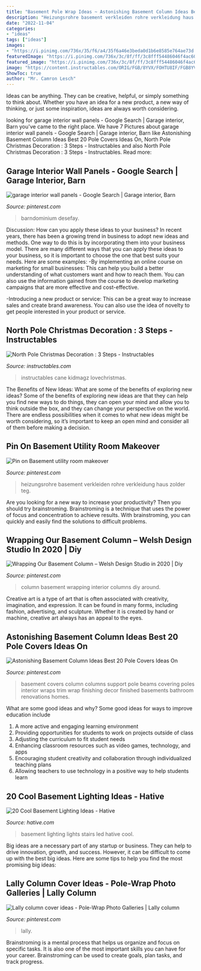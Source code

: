 ```yaml
---
title: "Basement Pole Wrap Ideas ~ Astonishing Basement Column Ideas Best 20 Pole Covers Ideas On"
description: "Heizungsrohre basement verkleiden rohre verkleidung haus zolder teg"
date: "2022-11-04"
categories:
- "ideas"
tags: ["ideas"]
images:
- "https://i.pinimg.com/736x/35/f6/a4/35f6a46e3beda0d1b6e8585e764ae73d.jpg"
featuredImage: "https://i.pinimg.com/736x/3c/8f/ff/3c8fff54486046f4ac60a4a278ffe777.jpg"
featured_image: "https://i.pinimg.com/736x/3c/8f/ff/3c8fff54486046f4ac60a4a278ffe777.jpg"
image: "https://content.instructables.com/ORIG/FGB/8YVX/FOHTU8IF/FGB8YVXFOHTU8IF.jpg?frame=1"
ShowToc: true
author: "Mr. Camron Lesch"
---
```



Ideas can be anything. They can be creative, helpful, or simply something to think about. Whether you have an idea for a new product, a new way of thinking, or just some inspiration, ideas are always worth considering.

	

		
looking for garage interior wall panels - Google Search | Garage interior, Barn you've came to the right place. We have 7 Pictures about garage interior wall panels - Google Search | Garage interior, Barn like Astonishing Basement Column Ideas Best 20 Pole Covers Ideas On, North Pole Christmas Decoration : 3 Steps - Instructables and also North Pole Christmas Decoration : 3 Steps - Instructables. Read more:
		
    
## Garage Interior Wall Panels - Google Search | Garage Interior, Barn

<img loading=lazy src="https://i.pinimg.com/736x/6a/df/19/6adf19f713c4d631ab5f1d3b26527248.jpg" onerror="this.onerror=null;this.src='https://tse3.mm.bing.net/th?id=OIP.lrdzM8EzPBw1pXd53BFj4gHaJ3&amp;pid=15.1';" alt="garage interior wall panels - Google Search | Garage interior, Barn">

_Source: pinterest.com_

>barndominium desefay. 

	

Discussion: How can you apply these ideas to your business?
In recent years, there has been a growing trend in business to adopt new ideas and methods. One way to do this is by incorporating them into your business model. There are many different ways that you can apply these ideas to your business, so it is important to choose the one that best suits your needs. Here are some examples: 
-By implementing an online course on marketing for small businesses: This can help you build a better understanding of what customers want and how to reach them. You can also use the information gained from the course to develop marketing campaigns that are more effective and cost-effective. 

-Introducing a new product or service: This can be a great way to increase sales and create brand awareness. You can also use the idea of novelty to get people interested in your product or service.

    
## North Pole Christmas Decoration : 3 Steps - Instructables

<img loading=lazy src="https://content.instructables.com/ORIG/FGB/8YVX/FOHTU8IF/FGB8YVXFOHTU8IF.jpg?frame=1" onerror="this.onerror=null;this.src='https://tse2.mm.bing.net/th?id=OIP.dEiaqV4sOnu9mkfvENTrLwHaJ4&amp;pid=15.1';" alt="North Pole Christmas Decoration : 3 Steps - Instructables">

_Source: instructables.com_

>instructables cane kidmagz lovechristmas. 

	

The Benefits of New Ideas: What are some of the benefits of exploring new ideas?
Some of the benefits of exploring new ideas are that they can help you find new ways to do things, they can open your mind and allow you to think outside the box, and they can change your perspective on the world. There are endless possibilities when it comes to what new ideas might be worth considering, so it’s important to keep an open mind and consider all of them before making a decision.

    
## Pin On Basement Utility Room Makeover

<img loading=lazy src="https://i.pinimg.com/736x/35/f6/a4/35f6a46e3beda0d1b6e8585e764ae73d.jpg" onerror="this.onerror=null;this.src='https://tse1.mm.bing.net/th?id=OIP.9wkxKhsHlKCUNAKefSw5hQHaJ3&amp;pid=15.1';" alt="Pin on Basement utility room makeover">

_Source: pinterest.com_

>heizungsrohre basement verkleiden rohre verkleidung haus zolder teg. 

	

Are you looking for a new way to increase your productivity? Then you should try brainstroming. Brainstroming is a technique that uses the power of focus and concentration to achieve results. With brainstroming, you can quickly and easily find the solutions to difficult problems.

    
## Wrapping Our Basement Column – Welsh Design Studio In 2020 | Diy

<img loading=lazy src="https://i.pinimg.com/736x/3c/8f/ff/3c8fff54486046f4ac60a4a278ffe777.jpg" onerror="this.onerror=null;this.src='https://tse1.mm.bing.net/th?id=OIP.KNYqojd3x06srEG60cmMkAHaLr&amp;pid=15.1';" alt="Wrapping Our Basement Column – Welsh Design Studio in 2020 | Diy">

_Source: pinterest.com_

>column basement wrapping interior columns diy around. 

	

Creative art is a type of art that is often associated with creativity, imagination, and expression. It can be found in many forms, including fashion, advertising, and sculpture. Whether it is created by hand or machine, creative art always has an appeal to the eyes.

    
## Astonishing Basement Column Ideas Best 20 Pole Covers Ideas On

<img loading=lazy src="https://i.pinimg.com/originals/6c/11/f5/6c11f5da411f4ddf32ae459353b4de0a.jpg" onerror="this.onerror=null;this.src='https://tse2.mm.bing.net/th?id=OIP.OdvnmICxXwwRmX5wUBxAvgHaJ3&amp;pid=15.1';" alt="Astonishing Basement Column Ideas Best 20 Pole Covers Ideas On">

_Source: pinterest.com_

>basement covers column columns support pole beams covering poles interior wraps trim wrap finishing decor finished basements bathroom renovations homes. 

	

What are some good ideas and why?
Some good ideas for ways to improve education include 
1. A more active and engaging learning environment 
2. Providing opportunities for students to work on projects outside of class 
3. Adjusting the curriculum to fit student needs 
4. Enhancing classroom resources such as video games, technology, and apps 
5. Encouraging student creativity and collaboration through individualized teaching plans 
6. Allowing teachers to use technology in a positive way to help students learn 

    
## 20 Cool Basement Lighting Ideas - Hative

<img loading=lazy src="https://hative.com/wp-content/uploads/2014/05/basement-lighting-ideas/11-white-stairs-with-led-lights.jpg" onerror="this.onerror=null;this.src='https://tse2.mm.bing.net/th?id=OIP.jrxayhIWFzstk870tf1PPQHaJ4&amp;pid=15.1';" alt="20 Cool Basement Lighting Ideas - Hative">

_Source: hative.com_

>basement lighting lights stairs led hative cool. 

	

Big ideas are a necessary part of any startup or business. They can help to drive innovation, growth, and success. However, it can be difficult to come up with the best big ideas. Here are some tips to help you find the most promising big ideas: 

    
## Lally Column Cover Ideas - Pole-Wrap Photo Galleries | Lally Column

<img loading=lazy src="https://i.pinimg.com/736x/55/f0/93/55f09304b23c04953a5798f9171bcdf9.jpg" onerror="this.onerror=null;this.src='https://tse4.mm.bing.net/th?id=OIP.JJULozhUUOzMTyJLIGquEAHaJ3&amp;pid=15.1';" alt="Lally column cover ideas - Pole-Wrap Photo Galleries | Lally column">

_Source: pinterest.com_

>lally. 

	

Brainstroming is a mental process that helps us organize and focus on specific tasks. It is also one of the most important skills you can have for your career. Brainstroming can be used to create goals, plan tasks, and track progress.

